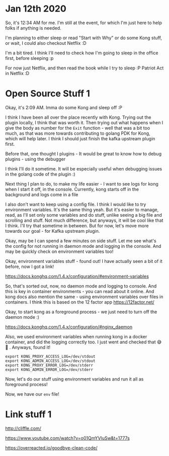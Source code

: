 # Jan 12th 2020

So, it's 12:34 AM for me. I'm still at the event, for which I'm just
here to help folks if anything is needed.

I'm planning to either sleep or read "Start with Why" or do some Kong
stuff, or wait, I could also checkout Netflix :D

I'm a bit tired. I think I'll need to check how I'm going to sleep in
the office first, before sleeping :p

For now just Netflix, and then read the book while I try to sleep :P
Patriot Act in Netflix :D

# Open Source Stuff 1

Okay, it's 2:09 AM. Imma do some Kong and sleep off :P

I think I have been all over the place recently with Kong. Trying out
the plugin locally, I think that was worth it. Then trying out what
happens when I give the body as number for the `Exit` function - well
that was a bit too much, as that was more towards contributing to
golang PDK for Kong, which will help later. I think I should just
finish the kafka upstream plugin first. 

Before that, one thought I plugins -
It would be great to know how to debug plugins - using the debugger

I think I'll do it sometime. It will be especially useful when
debugging issues in the golang code of the plugin :)

Next thing I plan to do, to make my life easier - I want to see logs
for kong when I start it off, in the console. Currently, kong starts
off in the background and logs come in a file

I also don't want to keep using a config file. I think I would like to
try environment variables. It's the same thing yeah. But it's easier to
manage, read, as I'll set only some variables and do stuff, unlike
seeing a big file and scrolling and stuff. Not much difference, but
anyways, it will be cool like that I think. I'll try that sometime in
between. But for now, let's move more towards our goal - for Kafka
upstream plugin. 

Okay, may be I can spend a few minutes on side stuff. Let me see what's
the config for not running in daemon mode and logging in the console.
And may be quickly check on environment variables too!

Okay, environment variables stuff - found out! I have actually seen a
bit of it before, now I got a link!

https://docs.konghq.com/1.4.x/configuration/#environment-variables

So, that's sorted out, now, no daemon mode and logging to console. And
this is key in container environments - you can read about it online.
And kong docs also mention the same - using environment variables over
files in containers. I think this is based on the 12 factor app
https://12factor.net/

Okay, to start kong as a foreground process - we just need to turn off
the daemon mode :)

https://docs.konghq.com/1.4.x/configuration/#nginx_daemon

Also, we used environment variables when running kong in a docker
container, and did the logging correctly too. I just went and checked
that 😅 🙈 . Anyways, found it!

```
export KONG_PROXY_ACCESS_LOG=/dev/stdout
export KONG_ADMIN_ACCESS_LOG=/dev/stdout
export KONG_PROXY_ERROR_LOG=/dev/stderr
export KONG_ADMIN_ERROR_LOG=/dev/stderr
```

Now, let's do our stuff using environment variables and run it all as
foreground process!

Now, we have our `env` file!

# Link stuff 1

http://cliffle.com/

https://www.youtube.com/watch?v=o01QmYVluSw&t=1777s

https://overreacted.io/goodbye-clean-code/